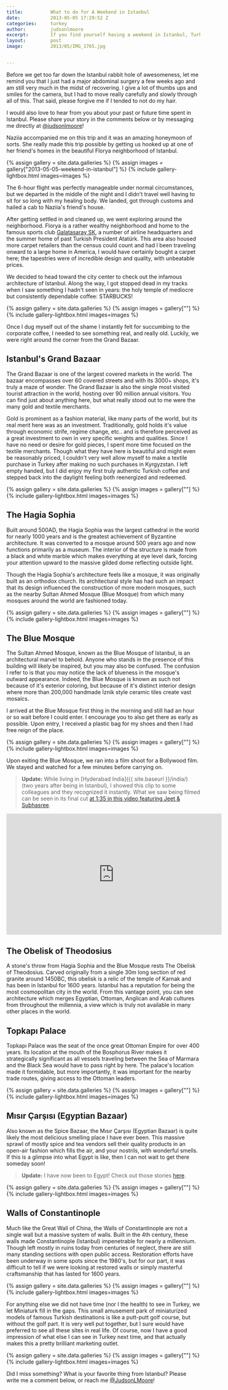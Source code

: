 ```yaml
---
title:			What to do for A Weekend in Istanbul
date:			2013-05-05 17:29:52 Z
categories:		turkey
author:			judsonlmoore
excerpt:		If you find yourself having a weekend in Istanbul, Turkey, then this is the guide for you! I was there just three days but saw a huge amount of sites.
layout:			post
image:			2013/05/IMG_1765.jpg


---
```


Before we get too far down the Istanbul rabbit hole of awesomeness, let me remind you that I just had a major abdominal surgery a few weeks ago and am still very much in the midst of recovering. I give a lot of thumbs ups and smiles for the camera, but I had to move really carefully and slowly through all of this. That said, please forgive me if I tended to not do my hair.

I would also love to hear from you about your past or future time spent in Istanbul. Please share your story in the comments below or by messaging me directly at [@judsonlmoore](http://twitter.com/judsonlmoore)!

Naziia accompanied me on this trip and it was an amazing honeymoon of sorts. She really made this trip possible by getting us hooked up at one of her friend's homes in the beautiful Florya neighborhood of Istanbul.

{% assign gallery = site.data.galleries %}
{% assign images = gallery["2013-05-05-weekend-in-istanbul"] %}
{% include gallery-lightbox.html images=images %}

The 6-hour flight was perfectly manageable under normal circumstances, but we departed in the middle of the night and I didn't travel well having to sit for so long with my healing body. We landed, got through customs and hailed a cab to Naziia's friend's house.

After getting settled in and cleaned up, we went exploring around the neighborhood. Florya is a rather wealthy neighborhood and home to the famous sports club [Galatasaray SK](http://www.galatasaray.org/), a number of airline headquarters and the summer home of past Turkish President Atatürk. This area also housed more carpet retailers than the census could count and had I been traveling onward to a large home in America, I would have certainly bought a carpet here; the tapestries were of incredible design and quality, with unbeatable prices.

We decided to head toward the city center to check out the infamous architecture of Istanbul. Along the way, I got stopped dead in my tracks when I saw something I hadn't seen in years: the holy temple of mediocre but consistently dependable coffee: STARBUCKS!

{% assign gallery = site.data.galleries %}
{% assign images = gallery[""] %}
{% include gallery-lightbox.html images=images %}

Once I dug myself out of the shame I instantly felt for succumbing to the corporate coffee, I needed to see something real, and really old. Luckily, we were right around the corner from the Grand Bazaar.

## Istanbul's Grand Bazaar

The Grand Bazaar is one of the largest covered markets in the world. The bazaar encompasses over 60 covered streets and with its 3000+ shops, it's truly a maze of wonder. The Grand Bazaar is also the single most visited tourist attraction in the world, hosting over 90 million annual visitors. You can find just about anything here, but what really stood out to me were the many gold and textile merchants.

Gold is prominent as a fashion material, like many parts of the world, but its real merit here was as an investment. Traditionally, gold holds it's value through economic strife, regime change, etc.. and is therefore perceived as a great investment to own in very specific weights and qualities. Since I have no need or desire for gold pieces, I spent more time focused on the textile merchants. Though what they have here is beautiful and might even be reasonably priced, I couldn't very well allow myself to make a textile purchase in Turkey after making no such purchases in Kyrgyzstan. I left empty handed, but I did enjoy my first truly authentic Turkish coffee and stepped back into the daylight feeling both reenergized and redeemed.

{% assign gallery = site.data.galleries %}
{% assign images = gallery[""] %}
{% include gallery-lightbox.html images=images %}

## The Hagia Sophia

Built around 500AD, the Hagia Sophia was the largest cathedral in the world for nearly 1000 years and is the greatest achievement of Byzantine architecture. It was converted to a mosque around 500 years ago and now functions primarily as a museum. The interior of the structure is made from a black and white marble which makes everything at eye level dark, forcing your attention upward to the massive gilded dome reflecting outside light.

Though the Hagia Sophia's architecture feels like a mosque, it was originally built as an orthodox church. Its architectural style has had such an impact that its design influenced the construction of more modern mosques, such as the nearby Sultan Ahmed Mosque (Blue Mosque) from which many mosques around the world are fashioned today.

{% assign gallery = site.data.galleries %}
{% assign images = gallery[""] %}
{% include gallery-lightbox.html images=images %}

## The Blue Mosque

The Sultan Ahmed Mosque, known as the Blue Mosque of Istanbul, is an architectural marvel to behold. Anyone who stands in the presence of this building will likely be inspired, but you may also be confused. The confusion I refer to is that you may notice the lack of blueness in the mosque's outward appearance. Indeed, the Blue Mosque is known as such not because of it's exterior coloring, but because of it's distinct interior design where more than 200,000 handmade İznik style ceramic tiles create vast mosaics.

I arrived at the Blue Mosque first thing in the morning and still had an hour or so wait before I could enter. I encourage you to also get there as early as possible. Upon entry, I received a plastic bag for my shoes and then I had free reign of the place.

{% assign gallery = site.data.galleries %}
{% assign images = gallery[""] %}
{% include gallery-lightbox.html images=images %}

Upon exiting the Blue Mosque, we ran into a film shoot for a Bollywood film. We stayed and watched for a few minutes before carrying on.

> **Update:** While living in [Hyderabad India]({{ site.baseurl }}/india/) (two years after being in Istanbul), I showed this clip to some colleagues and they recognized it instantly. What we saw being filmed can be seen in its final cut [at 1:35 in this video featuring Jeet & Subhasree](https://www.youtube.com/watch?v=xNEsq9zMX-Y).

<iframe width="560" height="315" src="https://www.youtube.com/embed/7pL4DmS4Ork" frameborder="0" allow="accelerometer; autoplay; encrypted-media; gyroscope; picture-in-picture" allowfullscreen></iframe>

## The Obelisk of Theodosius

A stone's throw from Hagia Sophia and the Blue Mosque rests The Obelisk of Theodosius. Carved originally from a single 30m long section of red granite around 1450BC, this obelisk is a relic of the temple of Karnak and has been in Istanbul for 1600 years. Istanbul has a reputation for being the most cosmopolitan city in the world. From this vantage point, you can see architecture which merges Egyptian, Ottoman, Anglican and Arab cultures from throughout the millennia, a view which is truly not available in many other places in the world.

## Topkapı Palace

Topkapı Palace was the seat of the once great Ottoman Empire for over 400 years. Its location at the mouth of the Bosphorus River makes it strategically significant as all vessels traveling between the Sea of Marmara and the Black Sea would have to pass right by here. The palace's location made it formidable, but more importantly, it was important for the nearby trade routes, giving access to the Ottoman leaders.

{% assign gallery = site.data.galleries %}
{% assign images = gallery[""] %}
{% include gallery-lightbox.html images=images %}

## Mısır Çarşısı (Egyptian Bazaar)

Also known as the Spice Bazaar, the Mısır Çarşısı (Egyptian Bazaar) is quite likely the most delicious smelling place I have ever been. This massive sprawl of mostly spice and tea vendors sell their quality products in an open-air fashion which fills the air, and your nostrils, with wonderful smells. If this is a glimpse into what Egypt is like, then I can not wait to get there someday soon!

> **Update:** I have now been to Egypt! Check out those stories [here](/egypt/).

{% assign gallery = site.data.galleries %}
{% assign images = gallery[""] %}
{% include gallery-lightbox.html images=images %}

## Walls of Constantinople

Much like the Great Wall of China, the Walls of Constantinople are not a single wall but a massive system of walls. Built in the 4th century, these walls made Constantinople (Istanbul) impenetrable for nearly a millennium. Though left mostly in ruins today from centuries of neglect, there are still many standing sections with open public access. Restoration efforts have been underway in some spots since the 1980's, but for our part, it was difficult to tell if we were looking at restored walls or simply masterful craftsmanship that has lasted for 1600 years.

{% assign gallery = site.data.galleries %}
{% assign images = gallery[""] %}
{% include gallery-lightbox.html images=images %}

For anything else we did not have time (nor I the health) to see in Turkey, we let Miniaturk fill in the gaps. This small amusement park of miniaturized models of famous Turkish destinations is like a putt-putt golf course, but without the golf part. It is very well put together, but I sure would have preferred to see all these sites in real life. Of course, now I have a good impression of what else I can see in Turkey next time, and that actually makes this a pretty brilliant marketing outlet.

{% assign gallery = site.data.galleries %}
{% assign images = gallery[""] %}
{% include gallery-lightbox.html images=images %}

Did I miss something? What is your favorite thing from Istanbul? Please write me a comment below, or reach me [@JudsonLMoore](http://twitter.com/judsonlmoore)!
